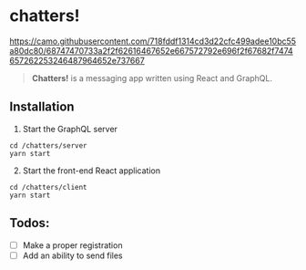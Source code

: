 # chatters!
https://camo.githubusercontent.com/718fddf1314cd3d22cfc499adee10bc55a80dc80/68747470733a2f2f62616467652e667572792e696f2f67682f7474657262253246487964652e737667


> __Chatters!__ is a messaging app written using React and GraphQL.

## Installation
1. Start the GraphQL server
```
cd /chatters/server
yarn start
```
2. Start the front-end React application
```
cd /chatters/client
yarn start
```

## Todos:
- [ ] Make a proper registration
- [ ] Add an ability to send files
